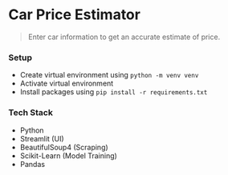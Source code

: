 # Car Price Estimator
> Enter car information to get an accurate estimate of price.

### Setup
- Create virtual environment using `python -m venv venv`
- Activate virtual environment
- Install packages using `pip install -r requirements.txt`

### Tech Stack
- Python
- Streamlit (UI)
- BeautifulSoup4 (Scraping)
- Scikit-Learn (Model Training)
- Pandas